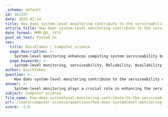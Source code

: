 ```yaml
---
_schema: default
id: 161537
date: 2025-01-24
title: How does system-level monitoring contribute to the serviceability of a computing system?
article_title: How does system-level monitoring contribute to the serviceability of a computing system?
date_format: MMM DD, YYYY
post_on_text: Posted on
seo:
  title: QuickTakes | Computer science
  page_description: >-
    System-level monitoring enhances computing system serviceability by enabling proactive detection of issues, facilitating root cause analysis, and collecting performance metrics, among other capabilities.
  page_keywords: >-
    system-level monitoring, serviceability, Reliability, Availability, Serviceability, proactive issue detection, root cause analysis, performance metrics, automated alerts, centralized management, log monitoring, continuous improvement, IT management
author: QuickTakes
question: >-
    How does system-level monitoring contribute to the serviceability of a computing system?
answer: >-
    System-level monitoring plays a crucial role in enhancing the serviceability of a computing system, particularly in the context of Reliability, Availability, and Serviceability (RAS). Here are several ways in which system-level monitoring contributes to serviceability:\n\n1. **Proactive Issue Detection**: Continuous monitoring allows for the early detection of potential issues before they escalate into significant problems. By tracking metrics such as CPU usage, memory utilization, and disk I/O operations, system-level monitoring can identify anomalies that may affect system performance. This proactive approach helps in maintaining system uptime and reliability.\n\n2. **Root Cause Analysis**: When failures occur, system-level monitoring tools can assist in efficiently diagnosing the root cause of the issue. By analyzing logs and performance metrics, IT teams can pinpoint the source of failures, which minimizes disruption and facilitates quicker recovery. This capability is particularly important for hyperscale data centers that require high availability.\n\n3. **Performance Metrics Collection**: Monitoring systems collect a wide range of performance metrics that can be analyzed to establish baselines for normal operation. This data is invaluable for understanding system behavior over time and for identifying trends that may indicate underlying problems. For example, if disk utilization consistently approaches capacity, it may signal the need for additional resources.\n\n4. **Automated Alerts and Reporting**: Advanced monitoring solutions can generate alerts when specific thresholds are crossed, allowing IT staff to respond quickly to potential issues. These alerts can be aggregated and analyzed to provide insights into system health and performance, enabling better decision-making regarding maintenance and upgrades.\n\n5. **Centralized Management**: Tools that centralize monitoring across multiple systems provide a comprehensive view of the entire IT environment. This centralized approach simplifies the management of resources and allows for more efficient oversight of system performance, which is essential for maintaining serviceability.\n\n6. **Log Monitoring**: System-level monitoring often includes log management, which is critical for understanding system activity and performance. By analyzing log files, IT teams can gain insights into user behavior, system errors, and other events that may impact serviceability. This information can be used to optimize system performance and enhance security.\n\n7. **Continuous Improvement**: The data collected through system-level monitoring can be used to inform ongoing improvements in system design and operation. By understanding how systems perform under various conditions, organizations can make informed decisions about upgrades, configurations, and resource allocation to enhance overall serviceability.\n\nIn summary, system-level monitoring is integral to maintaining the serviceability of computing systems by enabling proactive issue detection, facilitating root cause analysis, collecting performance metrics, automating alerts, centralizing management, monitoring logs, and supporting continuous improvement efforts. These capabilities ensure that systems remain reliable and available, ultimately enhancing the user experience and operational efficiency.
subject: Computer science
file_name: how-does-systemlevel-monitoring-contribute-to-the-serviceability-of-a-computing-system.md
url: /learn/computer-science/questions/how-does-systemlevel-monitoring-contribute-to-the-serviceability-of-a-computing-system
score: -1.0
---
```


&nbsp;